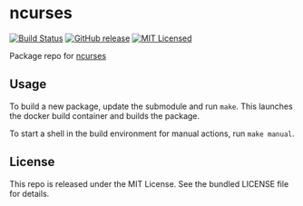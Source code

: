 ncurses
==========

[![Build Status](https://img.shields.io/travis/com/amylum/ncurses.svg)](https://travis-ci.com/amylum/ncurses)
[![GitHub release](https://img.shields.io/github/release/amylum/ncurses.svg)](https://github.com/amylum/ncurses/releases)
[![MIT Licensed](http://img.shields.io/badge/license-MIT-green.svg)](https://tldrlegal.com/license/mit-license)

Package repo for [ncurses](http://invisible-island.net/ncurses/)

## Usage

To build a new package, update the submodule and run `make`. This launches the docker build container and builds the package.

To start a shell in the build environment for manual actions, run `make manual`.

## License

This repo is released under the MIT License. See the bundled LICENSE file for details.

